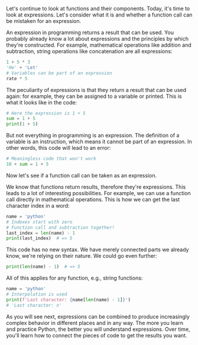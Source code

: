 
Let's continue to look at functions and their components. Today, it's time to look at expressions. Let's consider what it is and whether a function call can be mistaken for an expression.

An expression in programming returns a result that can be used. You probably already know a lot about expressions and the principles by which they're constructed. For example, mathematical operations like addition and subtraction, string operations like concatenation are all expressions:

```python
1 + 5 * 3
'He' + 'Let'
# Variables can be part of an expression
rate * 5
```

The peculiarity of expressions is that they return a result that can be used again: for example, they can be assigned to a variable or printed. This is what it looks like in the code:

```python
# Here the expression is 1 + 5
sum = 1 + 5
print(1 + 5)
```

But not everything in programming is an expression. The definition of a variable is an instruction, which means it cannot be part of an expression. In other words, this code will lead to an error:

```python
# Meaningless code that won't work
10 + sum = 1 + 5
```

Now let's see if a function call can be taken as an expression.

We know that functions return results, therefore they're expressions. This leads to a lot of interesting possibilities. For example, we can use a function call directly in mathematical operations. This is how we can get the last character index in a word:

```python
name = 'python'
# Indexes start with zero
# Function call and subtraction together!
last_index = len(name) - 1
print(last_index)  # => 5
```

This code has no new syntax. We have merely connected parts we already know, we're relying on their nature. We could go even further:

```python
print(len(name) - 1)  # => 5
```

All of this applies for any function, e.g., string functions:

```python
name = 'python'
# Interpolation is used
print(f'Last character: {name[len(name) - 1]}')
# 'Last character: n'
```

As you will see next, expressions can be combined to produce increasingly complex behavior in different places and in any way. The more you learn and practice Python, the better you will understand expressions. Over time, you'll learn how to connect the pieces of code to get the results you want.
